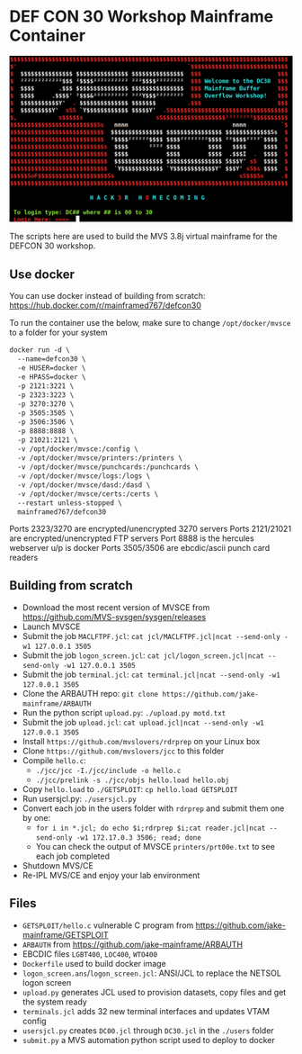 # DEF CON 30 Workshop Mainframe Container

![DEFCON MAINFRAME](/screenshot.png?raw=true "DEF CON 30")

The scripts here are used to build the MVS 3.8j virtual mainframe for the DEFCON 30 workshop. 

## Use docker

You can use docker instead of building from scratch: https://hub.docker.com/r/mainframed767/defcon30

To run the container use the below, make sure to change `/opt/docker/mvsce` to a folder for your system

```
docker run -d \
  --name=defcon30 \
  -e HUSER=docker \
  -e HPASS=docker \
  -p 2121:3221 \
  -p 2323:3223 \
  -p 3270:3270 \
  -p 3505:3505 \
  -p 3506:3506 \
  -p 8888:8888 \
  -p 21021:2121 \
  -v /opt/docker/mvsce:/config \
  -v /opt/docker/mvsce/printers:/printers \
  -v /opt/docker/mvsce/punchcards:/punchcards \
  -v /opt/docker/mvsce/logs:/logs \
  -v /opt/docker/mvsce/dasd:/dasd \
  -v /opt/docker/mvsce/certs:/certs \
  --restart unless-stopped \
  mainframed767/defcon30
```

Ports 2323/3270 are encrypted/unencrypted 3270 servers
Ports 2121/21021 are encrypted/unencrypted FTP servers
Port 8888 is the hercules webserver u/p is docker
Ports 3505/3506 are ebcdic/ascii punch card readers


## Building from scratch

- Download the most recent version of MVSCE from https://github.com/MVS-sysgen/sysgen/releases
- Launch MVSCE
- Submit the job `MACLFTPF.jcl`: `cat jcl/MACLFTPF.jcl|ncat --send-only -w1 127.0.0.1 3505`
- Submit the job `logon_screen.jcl`: `cat jcl/logon_screen.jcl|ncat --send-only -w1 127.0.0.1 3505`
- Submit the job `terminal.jcl`: `cat terminal.jcl|ncat --send-only -w1 127.0.0.1 3505`
- Clone the ARBAUTH repo: `git clone https://github.com/jake-mainframe/ARBAUTH`
- Run the python script `upload.py`: `./upload.py motd.txt`
- Submit the job `upload.jcl`: `cat upload.jcl|ncat --send-only -w1 127.0.0.1 3505`
- Install `https://github.com/mvslovers/rdrprep` on your Linux box
- Clone `https://github.com/mvslovers/jcc` to this folder
- Compile `hello.c`:
    - `./jcc/jcc -I./jcc/include -o hello.c`
    - `./jcc/prelink -s ./jcc/objs hello.load hello.obj`
- Copy `hello.load` to `./GETSPLOIT`: `cp hello.load GETSPLOIT`
- Run usersjcl.py: `./usersjcl.py`
- Convert each job in the users folder with `rdrprep` and submit them one by one:
    - `for i in *.jcl; do echo $i;rdrprep $i;cat reader.jcl|ncat --send-only -w1 172.17.0.3 3506; read; done`
    - You can check the output of MVSCE `printers/prt00e.txt` to see each job completed
- Shutdown MVS/CE
- Re-IPL MVS/CE and enjoy your lab environment

## Files

- `GETSPLOIT/hello.c` vulnerable C program from https://github.com/jake-mainframe/GETSPLOIT
- `ARBAUTH` from https://github.com/jake-mainframe/ARBAUTH
- EBCDIC files `LGBT400`, `LOC400`, `WTO400`
- `Dockerfile` used to build docker image
- `logon_screen.ans`/`logon_screen.jcl`: ANSI/JCL to replace the NETSOL logon screen
- `upload.py` generates JCL used to provision datasets, copy files and get the system ready
- `terminals.jcl` adds 32 new terminal interfaces and updates VTAM config
- `usersjcl.py` creates `DC00.jcl` through `DC30.jcl` in the `./users` folder
- `submit.py` a MVS automation python script used to deploy to docker



